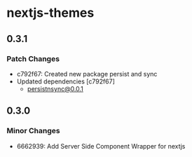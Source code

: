 # nextjs-themes

## 0.3.1

### Patch Changes

- c792f67: Created new package persist and sync
- Updated dependencies [c792f67]
  - persistnsync@0.0.1

## 0.3.0

### Minor Changes

- 6662939: Add Server Side Component Wrapper for nextjs
